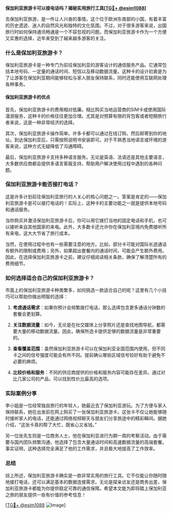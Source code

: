**保加利亚旅游卡可以接电话吗？揭秘实用旅行工具[[TG💪+ @esim1088](https://t.me/s/esim1088)]**

去保加利亚旅游，是一件让人兴奋的事情。这个位于欧洲东南部的小国，有着丰富的历史遗迹、迷人的自然风光和独特的文化氛围。不过，对于很多游客来说，出国旅行时如何保持通讯畅通是一个不容忽视的问题。而保加利亚旅游卡作为一个方便又实惠的选择，近年来受到了越来越多游客的关注。

### 什么是保加利亚旅游卡？

保加利亚旅游卡是一种专门为前往保加利亚的游客设计的通信服务产品。它通常包括本地号码、一定量的通话时间、短信以及移动数据流量。这种卡的设计初衷是为了让游客在保加利亚期间能够轻松与家人朋友保持联系，同时还能使用互联网处理各种事务。

#### 保加利亚旅游卡的优点

首先，保加利亚旅游卡的费用相对低廉。相比购买当地运营商的SIM卡或使用国际漫游服务，这种卡的价格往往更加合理。尤其是对预算有限的背包客或者短期旅行者来说，这是一种非常经济的选择。

其次，保加利亚旅游卡操作简单。许多卡都可以通过在线订购，然后邮寄到你的地址。到达保加利亚后，只需按照说明书安装即可。对于不熟悉当地语言或环境的游客来说，这种方式无疑降低了沟通障碍。

最后，保加利亚旅游卡支持多种语言服务。无论是英语、法语还是其他主要语言，大多数供应商都会提供多语言客服支持，帮助用户解决使用过程中遇到的各种问题。

### 保加利亚旅游卡能否接打电话？

这是许多计划前往保加利亚旅行的人关心的核心问题之一。答案是肯定的——保加利亚旅游卡是可以接打电话的！实际上，这种卡的主要功能之一就是提供本地号码和通话服务。

当你购买并激活保加利亚旅游卡后，你可以用它拨打当地的固定电话和手机，也可以接听来自其他国家的来电。此外，大多数卡还允许你在保加利亚境内免费接听所有来电，这大大节省了旅行成本。

当然，在使用过程中也有一些需要注意的地方。比如，部分卡可能对国际长途通话有额外的限制或费用；另外，如果超出套餐内的通话时间，可能会产生额外费用。因此，在选择保加利亚旅游卡之前，建议仔细阅读相关条款，确保了解清楚所有的费用细节。

### 如何选择适合自己的保加利亚旅游卡？

市面上的保加利亚旅游卡种类繁多，如何挑选一款适合自己的呢？这里有几个小技巧可以帮助你做出明智的选择：

1. **考虑通话需求**：如果你预计会频繁拨打电话，那么选择包含更多通话分钟数的套餐会更划算。
   
2. **关注数据流量**：如今，无论是在社交媒体上分享照片还是查找地图导航，都需要大量的移动数据流量。因此，确保所选卡提供足够的数据流量是非常重要的。

3. **查看覆盖范围**：虽然保加利亚旅游卡可以在保加利亚全国范围内使用，但不同卡之间的信号强度可能会有所不同。提前确认哪些区域信号较好有助于避免不必要的麻烦。

4. **比较价格和服务**：不同的供应商提供的价格和服务内容可能存在差异。通过对比几家公司的产品，可以找到性价比最高的选项。

### 实际案例分享

李小姐是一位经常独自旅行的年轻人，她最近去了保加利亚游玩。为了方便与家人保持联系，她在出发前在网上购买了一张保加利亚旅游卡。这张卡不仅让她能够随时接听家人的电话，还能通过网络视频聊天与朋友们分享旅途中的精彩瞬间。据她介绍，“这张卡真的帮了大忙，既省心又省钱。”

另一位张先生则是一位商务人士，他在保加利亚进行为期一周的考察活动。由于需要与国内团队频繁沟通，他选择了包含大量通话时间和高速数据流量的高端套餐。事实证明，这种选择完全满足了他的工作需求，并且极大地提高了工作效率。

### 总结

综上所述，保加利亚旅游卡确实是一款非常实用的旅行工具。它不仅能让你随时随地接打电话，还可以满足基本的数据连接需求。无论是探亲访友还是商务出差，保加利亚旅游卡都能为你提供稳定可靠的通信保障。希望本文能为即将踏上保加利亚之旅的朋友提供一些有价值的参考信息！

[[TG💪+ @esim1088](https://t.me/s/esim1088) ![Image](https://i.postimg.cc/4NQfJmqS/Snipaste-2025-05-13-00-14-12.png)]